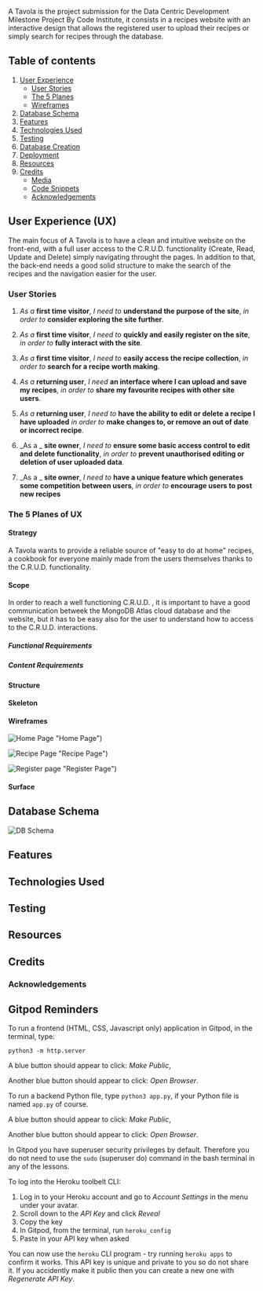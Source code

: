 A Tavola is the project submission for the Data Centric Development Milestone Project By Code Institute, it consists in a recipes website with an interactive design that allows the registered user to upload their recipes or simply search for recipes through the database. 

## Table of contents

1. [User Experience](#user-experience)
   - [User Stories](#stories)
   - [The 5 Planes](#planes)
   - [Wireframes](#wireframes)
2. [Database Schema](#dbschema)
3. [Features](#features)
4. [Technologies Used](#technologies)
5. [Testing](#testing)
6. [Database Creation](#database)
7. [Deployment](#deployment)
8. [Resources](#resources)
9. [Credits](#credits)
    - [Media](#media)
    - [Code Snippets](#code)
    - [Acknowledgements](#acknowledgements)

## **User Experience (UX)** <a name="user-experience"></a>
The main focus of A Tavola is to have a clean and intuitive website on the front-end, with a full user access to the C.R.U.D. functionality (Create, Read, Update and Delete) simply navigating throught the pages. In addition to that, the back-end needs a good solid structure to make the search of the recipes and the navigation easier for the user.

### **User Stories** <a name="stories"></a>

1. _As a_ **first time visitor**, _I need to_ **understand the purpose of the site**, _in order to_ **consider exploring the site further**.

2. _As a_ **first time visitor**, _I need to_ **quickly and easily register on the site**,  _in order to_ **fully interact with the site**.
   
3. _As a_ **first time visitor**, _I need to_ **easily access the recipe collection**, _in order to_ **search for a recipe worth making**.

4. _As a_ **returning user**, _I need_ **an interface where I can upload and save my recipes**, _in order to_ **share my favourite recipes with other site users**.

5. _As a_ **returning user**, _I need to_ **have the ability to edit or delete a recipe I have uploaded** _in order to_ **make changes to, or remove an out of date or incorrect recipe**.

6. _As a _ **site owner**, _I need to_ **ensure some basic access control to edit and delete functionality**, _in order to_ **prevent unauthorised editing or deletion of user uploaded data**.

7.  _As a _ **site owner**, _I need to_ **have a unique feature which generates some competition between users**, _in order to_ **encourage users to post new recipes**

### **The 5 Planes of UX** <a name="planes"></a>

#### **Strategy**  
A Tavola wants to provide a reliable source of "easy to do at home" recipes, a cookbook for everyone mainly made from the users themselves thanks to the C.R.U.D. functionality.

#### **Scope** 
In order to reach a well functioning C.R.U.D. , it is important to have a good communication betweek the MongoDB Atlas cloud database and the website, but it has to be easy also for the user to understand how to access to the C.R.U.D. interactions.

##### Functional Requirements

##### Content Requirements

#### **Structure**  

#### **Skeleton** 

#### Wireframes <a name="wireframes"></a>
![Home Page](https://github.com/ClaudiaLie/MS_3_CookBook_Website/blob/master/readme_img/Homepage.png) "Home Page")

![Recipe Page](https://github.com/ClaudiaLie/MS_3_CookBook_Website/blob/master/readme_img/Recipe_page.png) "Recipe Page")

![Register page](https://github.com/ClaudiaLie/MS_3_CookBook_Website/blob/master/readme_img/Register.png) "Register Page")

#### **Surface**

## **Database Schema** <a name="dbschema"></a>
![DB Schema](https://github.com/ClaudiaLie/MS_3_CookBook_Website/blob/master/readme_img/Database_schema.jpeg "DB Schema")  

## **Features** <a name="features"></a>

## **Technologies Used** <a name="technologies"></a> 

## **Testing** <a name="testing"></a>

## **Resources** <a name="resources"></a>

## **Credits** <a name="credits"></a>

### **Acknowledgements** <a name="acknowledgements"></a>

## Gitpod Reminders

To run a frontend (HTML, CSS, Javascript only) application in Gitpod, in the terminal, type:

`python3 -m http.server`

A blue button should appear to click: _Make Public_,

Another blue button should appear to click: _Open Browser_.

To run a backend Python file, type `python3 app.py`, if your Python file is named `app.py` of course.

A blue button should appear to click: _Make Public_,

Another blue button should appear to click: _Open Browser_.

In Gitpod you have superuser security privileges by default. Therefore you do not need to use the `sudo` (superuser do) command in the bash terminal in any of the lessons.

To log into the Heroku toolbelt CLI:

1. Log in to your Heroku account and go to *Account Settings* in the menu under your avatar.
2. Scroll down to the *API Key* and click *Reveal*
3. Copy the key
4. In Gitpod, from the terminal, run `heroku_config`
5. Paste in your API key when asked

You can now use the `heroku` CLI program - try running `heroku apps` to confirm it works. This API key is unique and private to you so do not share it. If you accidently make it public then you can create a new one with _Regenerate API Key_.